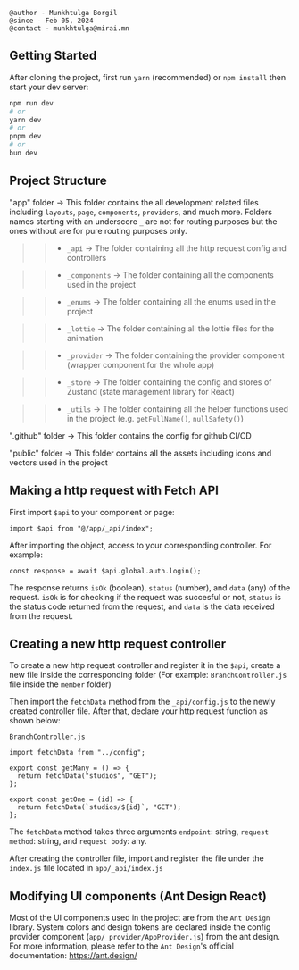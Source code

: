 ```
@author - Munkhtulga Borgil
@since - Feb 05, 2024
@contact - munkhtulga@mirai.mn
```

## Getting Started

After cloning the project, first run `yarn` (recommended) or `npm install` then start your dev server:

```bash
npm run dev
# or
yarn dev
# or
pnpm dev
# or
bun dev
```

## Project Structure

"app" folder -> This folder contains the all development related files including `layouts`, `page`, `components`, `providers`, and much more. Folders names starting with an underscore `_` are not for routing purposes but the ones without are for pure routing purposes only.

> > - `_api` -> The folder containing all the http request config and controllers

> > - `_components` -> The folder containing all the components used in the project

> > - `_enums` -> The folder containing all the enums used in the project

> > - `_lottie` -> The folder containing all the lottie files for the animation

> > - `_provider` -> The folder containing the provider component (wrapper component for the whole app)

> > - `_store` -> The folder containing the config and stores of Zustand (state management library for React)

> > - `_utils` -> The folder containing all the helper functions used in the project (e.g. `getFullName()`, `nullSafety()`)

".github" folder -> This folder contains the config for github CI/CD

"public" folder -> This folder contains all the assets including icons and vectors used in the project

## Making a http request with Fetch API

First import `$api` to your component or page:

```
import $api from "@/app/_api/index";
```

After importing the object, access to your corresponding controller. For example:

```
const response = await $api.global.auth.login();
```

The response returns `isOk` (boolean), `status` (number), and `data` (any) of the request. `isOk` is for checking if the request was succesful or not, `status` is the status code returned from the request, and `data` is the data received from the request.

## Creating a new http request controller

To create a new http request controller and register it in the `$api`, create a new file inside the corresponding folder (For example: `BranchController.js` file inside the `member` folder)

Then import the `fetchData` method from the `_api/config.js` to the newly created controller file. After that, declare your http request function as shown below:

`BranchController.js`

```
import fetchData from "../config";

export const getMany = () => {
  return fetchData("studios", "GET");
};

export const getOne = (id) => {
  return fetchData(`studios/${id}`, "GET");
};
```

The `fetchData` method takes three arguments `endpoint`: string, `request method`: string, and `request body`: any.

After creating the controller file, import and register the file under the `index.js` file located in `app/_api/index.js`

## Modifying UI components (Ant Design React)

Most of the UI components used in the project are from the `Ant Design` library. System colors and design tokens are declared inside the config provider component (`app/_provider/AppProvider.js`) from the ant design. For more information, please refer to the `Ant Design`'s official documentation: https://ant.design/
